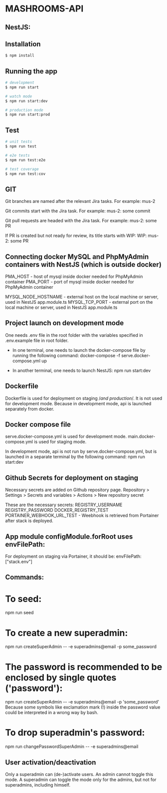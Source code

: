 # MASHROOMS-API


## NestJS:
## Installation

```bash
$ npm install
```

## Running the app

```bash
# development
$ npm run start

# watch mode
$ npm run start:dev

# production mode
$ npm run start:prod
```

## Test

```bash
# unit tests
$ npm run test

# e2e tests
$ npm run test:e2e

# test coverage
$ npm run test:cov
```

## GIT
Git branches are named after the relevant Jira tasks. For example:
mus-2

Git commits start with the Jira task. For example:
mus-2: some commit

Git pull requests are headed with the Jira task. For example:
mus-2: some PR

If PR is created but not ready for review, its title starts with WIP:
WIP: mus-2: some PR

## Connecting docker MySQL and PhpMyAdmin containers with NestJS (which is outside docker)
PMA_HOST - host of mysql inside docker needed for PhpMyAdmin container
PMA_PORT - port of mysql inside docker needed for PhpMyAdmin container

MYSQL_NODE_HOSTNAME - external host on the local machine or server, used in NestJS app.module.ts
MYSQL_TCP_PORT - external port on the local machine or server, used in NestJS app.module.ts

## Project launch on development mode
One needs .env file in the root folder with the variables specified in .env.example file in root folder.

- In one terminal, one needs to launch the docker-compose file by running the following command: 
  docker-compose -f serve.docker-compose.yml up

- In another terminal, one needs to launch NestJS:
  npm run start:dev

## Dockerfile
Dockerfile is used for deployment on staging /*and production*/. 
It is not used for development mode. Because in development mode, api is launched separately from docker.

## Docker compose file
serve.docker-compose.yml is used for development mode.
main.docker-compose.yml is used for staging mode.

In development mode, api is not run by serve.docker-compose.yml, but is launched in a separate terminal by the following command:
npm run start:dev

## Github Secrets for deployment on staging
Necessary secrets are added on Github repository page.
Repository > Settings > Secrets and variables > Actions > New repository secret

These are the necessary secrets:
REGISTRY_USERNAME
REGISTRY_PASSWORD
DOCKER_REGISTRY_TEST 
PORTAINER_WEBHOOK_URL_TEST - Weebhook is retrieved from Portainer after stack is deployed. 

## App module configModule.forRoot uses envFilePath:
For deployment on staging via Portainer, it should be:
envFilePath: ["stack.env"]

## Commands:
# To seed:
npm run seed

# To create a new superadmin: 
npm run createSuperAdmin -- -e superadmins@email -p some_password

# The password is recommended to be enclosed by single quotes ('password'):
npm run createSuperAdmin -- -e superadmins@email -p 'some_password'
Because some symbols like exclamation mark (!) inside the password value could be interpreted in a wrong way by bash.

# To drop superadmin's password:
npm run changePasswordSuperAdmin -- -e superadmins@email

## User activation/deactivation
Only a superadmin can (de-)activate users. An admin cannot toggle this mode. A superadmin can toggle the mode only for the admins, but not for superadmins, including himself.